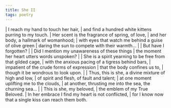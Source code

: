 ```yaml
---
title: She II
tags: poetry
---
```


| I reach my hand to touch her hair,
| and find a hundred white kittens purring to my touch.
| Her scent is the fragrance of spring, of love,
| and her body, a hallmark of womanhood;
| with eyes that watch me behind a guise of olive green
| daring the sun to compete with their warmth...
|
| But have I forgotten?
|
| Did I mention my unawareness of these things
|   the moment her heart utters words unspoken?
|
| She is a spirit yearning to be free from that gilded cage,
| with the anxious pacing of a tigress behind bars,
| impatient of the crude forms of expression
|   that the body confines us to,
| though it be wondrous to look upon.
|
| Thus, this is she, a divine mixture of high and low,
| of spirit and flesh, of fault and talent;
| at one moment uplifting me to the clouds,
| at another, thrusting me into the sea, the churning sea...
|
| This is she, my beloved,
|   the emblem of my True Beloved.
| In her embrace I find my heart is not conflicted,
| for I know now that a single kiss can reach them both.
